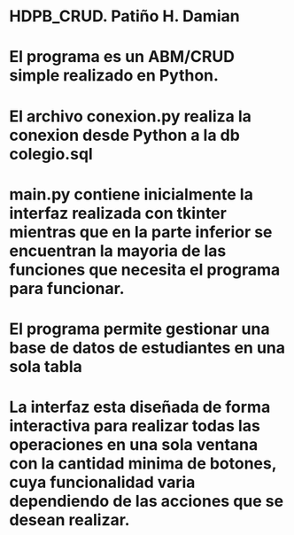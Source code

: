 # HDPB_CRUD. Patiño H. Damian
# El programa es un ABM/CRUD simple realizado en Python.
# El archivo conexion.py realiza la conexion desde Python a la db colegio.sql
# main.py contiene inicialmente la interfaz realizada con tkinter mientras que en la parte inferior se encuentran la mayoria de las funciones que necesita el programa para funcionar.
# El programa permite gestionar una base de datos de estudiantes en una sola tabla
# La interfaz esta diseñada de forma interactiva para realizar todas las operaciones en una sola ventana con la cantidad minima de botones, cuya funcionalidad varia dependiendo de las acciones que se desean realizar.
